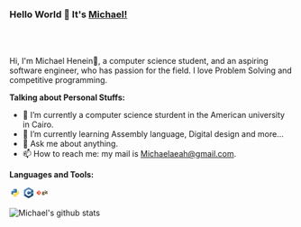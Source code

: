 ### Hello World 👋 It's [Michael!](https://github.com/MichaelAyman)

<br/>

<br />

Hi, I'm Michael Henein🙌, a computer science student, and an aspiring software engineer, who has passion for the field. I love Problem Solving and competitive programming.


**Talking about Personal Stuffs:**

- 🔭 I’m currently a computer science sturdent in the American university in Cairo.
- 🌱 I’m currently learning Assembly language, Digital design and more...
- 💬 Ask me about anything.
- 📫 How to reach me: my mail is Michaelaeah@gmail.com.

**Languages and Tools:**


<code><img height="20" src="https://raw.githubusercontent.com/github/explore/80688e429a7d4ef2fca1e82350fe8e3517d3494d/topics/python/python.png"></code>
<code><img height="20" src="https://raw.githubusercontent.com/github/explore/80688e429a7d4ef2fca1e82350fe8e3517d3494d/topics/cpp/cpp.png"></code>
<code><img height="20" src="https://raw.githubusercontent.com/github/explore/80688e429a7d4ef2fca1e82350fe8e3517d3494d/topics/git/git.png"></code>


![Michael's github stats](https://github-readme-stats.vercel.app/api?username=MichaelAyman&show_icons=true&hide_border=true)
